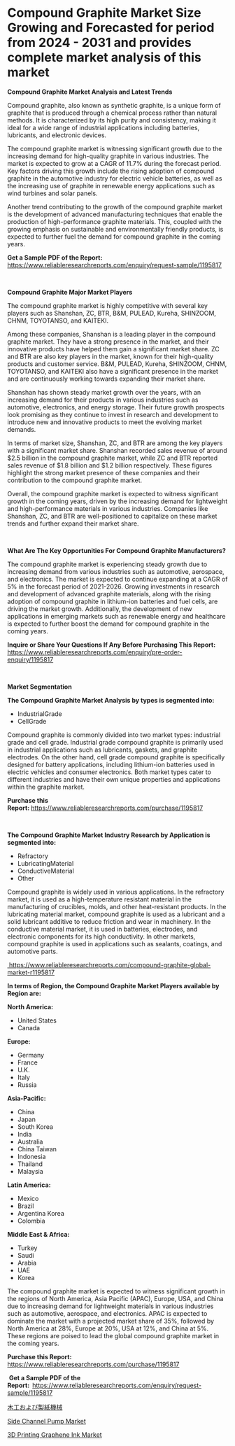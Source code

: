 <p><h1>Compound Graphite Market Size Growing and Forecasted for period from 2024 - 2031 and provides complete market analysis of this market</h1></p><p><strong>Compound Graphite Market Analysis and Latest Trends</strong></p>
<p><p>Compound graphite, also known as synthetic graphite, is a unique form of graphite that is produced through a chemical process rather than natural methods. It is characterized by its high purity and consistency, making it ideal for a wide range of industrial applications including batteries, lubricants, and electronic devices.</p><p>The compound graphite market is witnessing significant growth due to the increasing demand for high-quality graphite in various industries. The market is expected to grow at a CAGR of 11.7% during the forecast period. Key factors driving this growth include the rising adoption of compound graphite in the automotive industry for electric vehicle batteries, as well as the increasing use of graphite in renewable energy applications such as wind turbines and solar panels.</p><p>Another trend contributing to the growth of the compound graphite market is the development of advanced manufacturing techniques that enable the production of high-performance graphite materials. This, coupled with the growing emphasis on sustainable and environmentally friendly products, is expected to further fuel the demand for compound graphite in the coming years.</p></p>
<p><strong>Get a Sample PDF of the Report:&nbsp;</strong> <a href="https://www.reliableresearchreports.com/enquiry/request-sample/1195817">https://www.reliableresearchreports.com/enquiry/request-sample/1195817</a></p>
<p>&nbsp;</p>
<p><strong>Compound Graphite Major Market Players</strong></p>
<p><p>The compound graphite market is highly competitive with several key players such as Shanshan, ZC, BTR, B&M, PULEAD, Kureha, SHINZOOM, CHNM, TOYOTANSO, and KAITEKI. </p><p>Among these companies, Shanshan is a leading player in the compound graphite market. They have a strong presence in the market, and their innovative products have helped them gain a significant market share. ZC and BTR are also key players in the market, known for their high-quality products and customer service. B&M, PULEAD, Kureha, SHINZOOM, CHNM, TOYOTANSO, and KAITEKI also have a significant presence in the market and are continuously working towards expanding their market share.</p><p>Shanshan has shown steady market growth over the years, with an increasing demand for their products in various industries such as automotive, electronics, and energy storage. Their future growth prospects look promising as they continue to invest in research and development to introduce new and innovative products to meet the evolving market demands.</p><p>In terms of market size, Shanshan, ZC, and BTR are among the key players with a significant market share. Shanshan recorded sales revenue of around $2.5 billion in the compound graphite market, while ZC and BTR reported sales revenue of $1.8 billion and $1.2 billion respectively. These figures highlight the strong market presence of these companies and their contribution to the compound graphite market. </p><p>Overall, the compound graphite market is expected to witness significant growth in the coming years, driven by the increasing demand for lightweight and high-performance materials in various industries. Companies like Shanshan, ZC, and BTR are well-positioned to capitalize on these market trends and further expand their market share.</p></p>
<p>&nbsp;</p>
<p><strong>What Are The Key Opportunities For Compound Graphite Manufacturers?</strong></p>
<p><p>The compound graphite market is experiencing steady growth due to increasing demand from various industries such as automotive, aerospace, and electronics. The market is expected to continue expanding at a CAGR of 5% in the forecast period of 2021-2026. Growing investments in research and development of advanced graphite materials, along with the rising adoption of compound graphite in lithium-ion batteries and fuel cells, are driving the market growth. Additionally, the development of new applications in emerging markets such as renewable energy and healthcare is expected to further boost the demand for compound graphite in the coming years.</p></p>
<p><strong>Inquire or Share Your Questions If Any Before Purchasing This Report:</strong> <a href="https://www.reliableresearchreports.com/enquiry/pre-order-enquiry/1195817">https://www.reliableresearchreports.com/enquiry/pre-order-enquiry/1195817</a></p>
<p>&nbsp;</p>
<p><strong>Market Segmentation</strong></p>
<p><strong>The Compound Graphite Market Analysis by types is segmented into:</strong></p>
<p><ul><li>IndustrialGrade</li><li>CellGrade</li></ul></p>
<p><p>Compound graphite is commonly divided into two market types: industrial grade and cell grade. Industrial grade compound graphite is primarily used in industrial applications such as lubricants, gaskets, and graphite electrodes. On the other hand, cell grade compound graphite is specifically designed for battery applications, including lithium-ion batteries used in electric vehicles and consumer electronics. Both market types cater to different industries and have their own unique properties and applications within the graphite market.</p></p>
<p><strong>Purchase this Report:&nbsp;</strong><a href="https://www.reliableresearchreports.com/purchase/1195817">https://www.reliableresearchreports.com/purchase/1195817</a></p>
<p>&nbsp;</p>
<p><strong>The Compound Graphite Market Industry Research by Application is segmented into:</strong></p>
<p><ul><li>Refractory</li><li>LubricatingMaterial</li><li>ConductiveMaterial</li><li>Other</li></ul></p>
<p><p>Compound graphite is widely used in various applications. In the refractory market, it is used as a high-temperature resistant material in the manufacturing of crucibles, molds, and other heat-resistant products. In the lubricating material market, compound graphite is used as a lubricant and a solid lubricant additive to reduce friction and wear in machinery. In the conductive material market, it is used in batteries, electrodes, and electronic components for its high conductivity. In other markets, compound graphite is used in applications such as sealants, coatings, and automotive parts.</p></p>
<p><a href="https://www.reliableresearchreports.com/compound-graphite-global-market-r1195817">&nbsp;https://www.reliableresearchreports.com/compound-graphite-global-market-r1195817</a></p>
<p><strong>In terms of Region, the Compound Graphite Market Players available by Region are:</strong></p>
<p>
    <p> <strong> North America: </strong>
        <ul>
            <li>United States</li>
            <li>Canada</li>
        </ul>
        </p> 
    <p> <strong> Europe: </strong>
        <ul>
            <li>Germany</li>
            <li>France</li>
            <li>U.K.</li>
            <li>Italy</li>
            <li>Russia</li>
        </ul>
        </p> 
    <p> <strong> Asia-Pacific: </strong>
        <ul>
            <li>China</li>
            <li>Japan</li>
            <li>South Korea</li>
            <li>India</li>
            <li>Australia</li>
            <li>China Taiwan</li>
            <li>Indonesia</li>
            <li>Thailand</li>
            <li>Malaysia</li>
        </ul>
        </p> 
    <p> <strong> Latin America: </strong>
        <ul>
            <li>Mexico</li>
            <li>Brazil</li>
            <li>Argentina Korea</li>
            <li>Colombia</li>
        </ul>
        </p> 
    <p> <strong> Middle East & Africa: </strong>
        <ul>
            <li>Turkey</li>
            <li>Saudi</li>
            <li>Arabia</li>
            <li>UAE</li>
            <li>Korea</li>
        </ul>
    </p>
    </p>
<p><p>The compound graphite market is expected to witness significant growth in the regions of North America, Asia Pacific (APAC), Europe, USA, and China due to increasing demand for lightweight materials in various industries such as automotive, aerospace, and electronics. APAC is expected to dominate the market with a projected market share of 35%, followed by North America at 28%, Europe at 20%, USA at 12%, and China at 5%. These regions are poised to lead the global compound graphite market in the coming years.</p></p>
<p><strong>Purchase this Report: </strong><a href="https://www.reliableresearchreports.com/purchase/1195817">https://www.reliableresearchreports.com/purchase/1195817</a></p>
<p>&nbsp;<strong>Get a Sample PDF of the Report:&nbsp;&nbsp;</strong><a href="https://www.reliableresearchreports.com/enquiry/request-sample/1195817">https://www.reliableresearchreports.com/enquiry/request-sample/1195817</a></p>
<p><strong></strong></p>
<p><p><a href="https://github.com/DudleyFerry/Market-Research-Report-List-1/blob/main/637691591572.md">木工および製紙機械</a></p><p><a href="https://view.publitas.com/reportprime-1/side-channel-pump-market-size-reveals-the-best-marketing-channels-in-global-industry/">Side Channel Pump Market</a></p><p><a href="https://github.com/JuliaFadel1922/Market-Research-Report-List-1/blob/main/3d-printing-graphene-ink-market.md">3D Printing Graphene Ink Market</a></p></p>